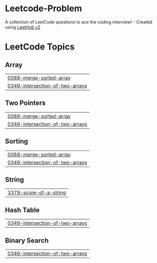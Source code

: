 # Leetcode-Problem
A collection of LeetCode questions to ace the coding interview! - Created using [LeetHub v2](https://github.com/arunbhardwaj/LeetHub-2.0)

<!---LeetCode Topics Start-->
# LeetCode Topics
## Array
|  |
| ------- |
| [0088-merge-sorted-array](https://github.com/MUHAMMEDSHAHIL07/Leetcode-Problem/tree/master/0088-merge-sorted-array) |
| [0349-intersection-of-two-arrays](https://github.com/MUHAMMEDSHAHIL07/Leetcode-Problem/tree/master/0349-intersection-of-two-arrays) |
## Two Pointers
|  |
| ------- |
| [0088-merge-sorted-array](https://github.com/MUHAMMEDSHAHIL07/Leetcode-Problem/tree/master/0088-merge-sorted-array) |
| [0349-intersection-of-two-arrays](https://github.com/MUHAMMEDSHAHIL07/Leetcode-Problem/tree/master/0349-intersection-of-two-arrays) |
## Sorting
|  |
| ------- |
| [0088-merge-sorted-array](https://github.com/MUHAMMEDSHAHIL07/Leetcode-Problem/tree/master/0088-merge-sorted-array) |
| [0349-intersection-of-two-arrays](https://github.com/MUHAMMEDSHAHIL07/Leetcode-Problem/tree/master/0349-intersection-of-two-arrays) |
## String
|  |
| ------- |
| [3379-score-of-a-string](https://github.com/MUHAMMEDSHAHIL07/Leetcode-Problem/tree/master/3379-score-of-a-string) |
## Hash Table
|  |
| ------- |
| [0349-intersection-of-two-arrays](https://github.com/MUHAMMEDSHAHIL07/Leetcode-Problem/tree/master/0349-intersection-of-two-arrays) |
## Binary Search
|  |
| ------- |
| [0349-intersection-of-two-arrays](https://github.com/MUHAMMEDSHAHIL07/Leetcode-Problem/tree/master/0349-intersection-of-two-arrays) |
<!---LeetCode Topics End-->